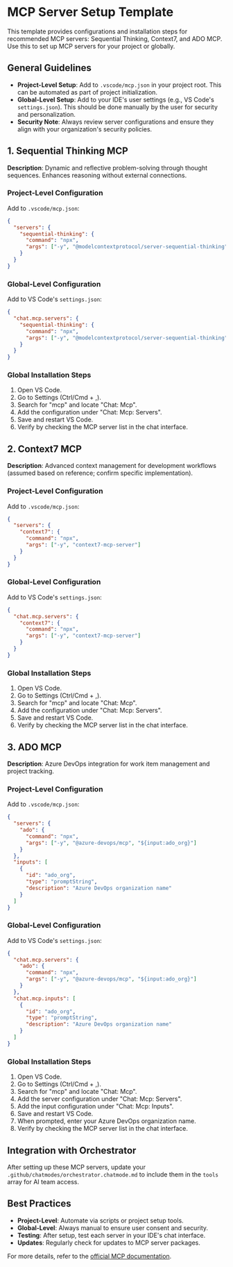 # MCP Server Setup Template

This template provides configurations and installation steps for recommended MCP servers: Sequential Thinking, Context7, and ADO MCP. Use this to set up MCP servers for your project or globally.

## General Guidelines

- **Project-Level Setup**: Add to `.vscode/mcp.json` in your project root. This can be automated as part of project initialization.
- **Global-Level Setup**: Add to your IDE's user settings (e.g., VS Code's `settings.json`). This should be done manually by the user for security and personalization.
- **Security Note**: Always review server configurations and ensure they align with your organization's security policies.

## 1. Sequential Thinking MCP

**Description**: Dynamic and reflective problem-solving through thought sequences. Enhances reasoning without external connections.

### Project-Level Configuration
Add to `.vscode/mcp.json`:
```json
{
  "servers": {
    "sequential-thinking": {
      "command": "npx",
      "args": ["-y", "@modelcontextprotocol/server-sequential-thinking"]
    }
  }
}
```

### Global-Level Configuration
Add to VS Code's `settings.json`:
```json
{
  "chat.mcp.servers": {
    "sequential-thinking": {
      "command": "npx",
      "args": ["-y", "@modelcontextprotocol/server-sequential-thinking"]
    }
  }
}
```

### Global Installation Steps
1. Open VS Code.
2. Go to Settings (Ctrl/Cmd + ,).
3. Search for "mcp" and locate "Chat: Mcp".
4. Add the configuration under "Chat: Mcp: Servers".
5. Save and restart VS Code.
6. Verify by checking the MCP server list in the chat interface.

## 2. Context7 MCP

**Description**: Advanced context management for development workflows (assumed based on reference; confirm specific implementation).

### Project-Level Configuration
Add to `.vscode/mcp.json`:
```json
{
  "servers": {
    "context7": {
      "command": "npx",
      "args": ["-y", "context7-mcp-server"]
    }
  }
}
```

### Global-Level Configuration
Add to VS Code's `settings.json`:
```json
{
  "chat.mcp.servers": {
    "context7": {
      "command": "npx",
      "args": ["-y", "context7-mcp-server"]
    }
  }
}
```

### Global Installation Steps
1. Open VS Code.
2. Go to Settings (Ctrl/Cmd + ,).
3. Search for "mcp" and locate "Chat: Mcp".
4. Add the configuration under "Chat: Mcp: Servers".
5. Save and restart VS Code.
6. Verify by checking the MCP server list in the chat interface.

## 3. ADO MCP

**Description**: Azure DevOps integration for work item management and project tracking.

### Project-Level Configuration
Add to `.vscode/mcp.json`:
```json
{
  "servers": {
    "ado": {
      "command": "npx",
      "args": ["-y", "@azure-devops/mcp", "${input:ado_org}"]
    }
  },
  "inputs": [
    {
      "id": "ado_org",
      "type": "promptString",
      "description": "Azure DevOps organization name"
    }
  ]
}
```

### Global-Level Configuration
Add to VS Code's `settings.json`:
```json
{
  "chat.mcp.servers": {
    "ado": {
      "command": "npx",
      "args": ["-y", "@azure-devops/mcp", "${input:ado_org}"]
    }
  },
  "chat.mcp.inputs": [
    {
      "id": "ado_org",
      "type": "promptString",
      "description": "Azure DevOps organization name"
    }
  ]
}
```

### Global Installation Steps
1. Open VS Code.
2. Go to Settings (Ctrl/Cmd + ,).
3. Search for "mcp" and locate "Chat: Mcp".
4. Add the server configuration under "Chat: Mcp: Servers".
5. Add the input configuration under "Chat: Mcp: Inputs".
6. Save and restart VS Code.
7. When prompted, enter your Azure DevOps organization name.
8. Verify by checking the MCP server list in the chat interface.

## Integration with Orchestrator

After setting up these MCP servers, update your `.github/chatmodes/orchestrator.chatmode.md` to include them in the `tools` array for AI team access.

## Best Practices

- **Project-Level**: Automate via scripts or project setup tools.
- **Global-Level**: Always manual to ensure user consent and security.
- **Testing**: After setup, test each server in your IDE's chat interface.
- **Updates**: Regularly check for updates to MCP server packages.

For more details, refer to the [official MCP documentation](https://docs.github.com/en/copilot/how-tos/provide-context/use-mcp/extend-copilot-chat-with-mcp).